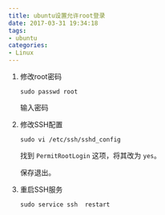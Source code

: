 ```yaml
---
title: ubuntu设置允许root登录
date: 2017-03-31 19:34:18
tags: 
- ubuntu
categories: 
- Linux
---
```


1. 修改root密码

    `sudo passwd root`

    输入密码

2. 修改SSH配置

    `sudo vi /etc/ssh/sshd_config`
    
    找到 `PermitRootLogin` 这项，将其改为 `yes`。
    
    保存退出。
    
3. 重启SSH服务

    `sudo service ssh  restart`